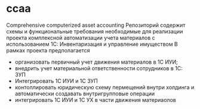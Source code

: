 # ccaa
Comprehensive computerized asset accounting 
Репозиторий содержит схемы и функциональные требования необходимые для реализации проекта комплексной автоматизации учета материалов с использованием 1С: Инвентаризация и управление имуществом 
В рамках проекта предполагается 
- организовать первичный учет движения материалов в 1С ИУИ;
- внедрить учет материальной ответственности сотрудников в 1С: ЗУП
- Интегрировать 1С ИУИ и 1С ЗУП
- контоллировать юридическую схему пермещений внутри холдинга и автоматически создавать внутригрупповые операции
- интегрировать 1С ИУИ и 1С УХ в части движения материаолов
